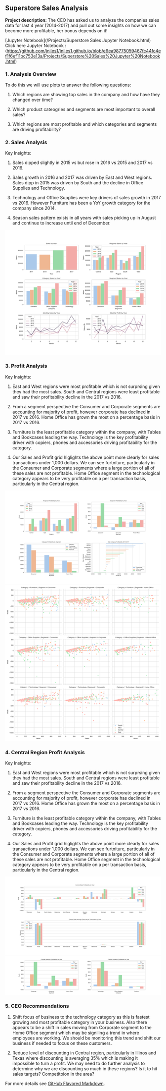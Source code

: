 ## Superstore Sales Analysis

**Project description:** The CEO has asked us to analyze the companies sales data for last 4 year (2014-2017) and pull out some insights on how we can become more profitable, her bonus depends on it!

[Jupyter Notebook](/Projects/Superstore Sales Jupyter Notebook.html)
Click here Jupyter Notebook : (https://github.com/jniles1/jniles1.github.io/blob/e6ea98775059467fc44fc4ef1f6ef11bc753e13a/Projects/Superstore%20Sales%20Jupyter%20Notebook.html)

### 1. Analysis Overview

To do this we will use plots to answer the following questions:

1. Which regions are showing top sales in the company and how have they changed over time?

2. Which product cateogries and segments are most important to overall sales?

3. Which regions are most profitable and which categories and segments are driving profitability? 

### 2. Sales Analysis

Key Insights:

1. Sales dipped slightly in 2015 vs but rose in 2016 vs 2015 and 2017 vs 2016.

2. Sales growth in 2016 and 2017 was driven by East and West regions. Sales dipp in 2015 was driven by South and the decline in Office Supplies and Technology.

3. Technology and Office Supplies were key drivers of sales growth in 2017 vs 2016. However Furniture has been a YoY growth category for the company since 2014.

4. Season sales pattern exists in all years with sales picking up in August and continue to increase until end of December.
<img src="images/superstore_sales_plots.png"/>

### 3. Profit Analysis

Key Insights:

1. East and West regions were most profitable which is not surprsing given they had the most sales. South and Central regions were least profitable and saw their profitability decline in the 2017 vs 2016.

2. From a segment perspective the Consumer and Corporate segments are accounting for majority of profit, however corporate has declined in 2017 vs 2016. Home Office has grown the most on a percentage basis in 2017 vs 2016.

3. Furniture is the least profitable category within the company, with Tables and Bookcases leading the way. Technology is the key profitability driver with copiers, phones and accessories driving profitability for the category.

4. Our Sales and Profit grid higlights the above point more clearly for sales transactions under 1,000 dollars. We can see furtniture, particularly in the Consumer and Corporate segments where a large portion of all of these sales are not profitable. Home Office segment in the technological category appears to be very profitable on a per transaction basis, particularly in the Central region.

<img src="images/superstore_profit_plots.png"/>
<img src="images/superstore_profit_pair_plots.png"/>

### 4. Central Region Profit Analysis

Key Insights:

1. East and West regions were most profitable which is not surprsing given they had the most sales. South and Central regions were least profitable and saw their profitability decline in the 2017 vs 2016.

2. From a segment perspective the Consumer and Corporate segments are accounting for majority of profit, however corporate has declined in 2017 vs 2016. Home Office has grown the most on a percentage basis in 2017 vs 2016.

3. Furniture is the least profitable category within the company, with Tables and Bookcases leading the way. Technology is the key profitability driver with copiers, phones and accessories driving profitability for the category.

4. Our Sales and Profit grid higlights the above point more clearly for sales transactions under 1,000 dollars. We can see furtniture, particularly in the Consumer and Corporate segments where a large portion of all of these sales are not profitable. Home Office segment in the technological category appears to be very profitable on a per transaction basis, particularly in the Central region.

<img src="images/superstore_central_state_profit_plots.png"/>
<img src="images/superstore_central_profit_plots.png"/>

### 5. CEO Recommendations

1. Shift focus of business to the technology category as this is fastest growing and most profitable category in your business. Also there appears to be a shift in sales moving from Corporate segment to the Home Office segment which may be signiling a trend in where employees are working. We should be monitoring this trend and shift our business if needed to focus on these customers.

2. Reduce level of discounting in Central region, particularly in Illinos and Texas where discounting is averaging 35% which is making it impossible to turn a profit. We may need to do further analysis to determine why we are discounting so much in these regions? Is it to hit sales targets? Competitoion in the area?  

For more details see [GitHub Flavored Markdown](https://guides.github.com/features/mastering-markdown/).
